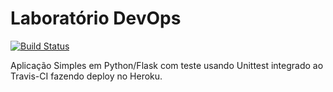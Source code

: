 # Laboratório DevOps

[![Build Status](https://travis-ci.com/fernandoravagnani/devopslab2.svg?branch=main)](https://travis-ci.com/fernandoravagnani/devopslab2)

Aplicação Simples em Python/Flask com teste usando Unittest integrado ao Travis-CI fazendo deploy no Heroku.
